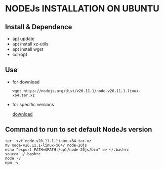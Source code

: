 NODEJs INSTALLATION ON UBUNTU
===

## Install & Dependence
- apt update 
- apt install xz-utils
- apt install wget
- cd /opt

## Use
- for download 
  ```
  wget https://nodejs.org/dist/v20.11.1/node-v20.11.1-linux-x64.tar.xz
  ```
- for specific versions 

   [download](https://nodejs.org/dist/)
 
## Command to run to set default NodeJs version 
```
tar -xvf node-v20.11.1-linux-x64.tar.xz 
mv node-v20.11.1-linux-x64/ node-20js
echo "export PATH=$PATH:/opt/node-20js/bin" >> ~/.bashrc 
source ~/.bashrc 
node -v
npm -v

```
